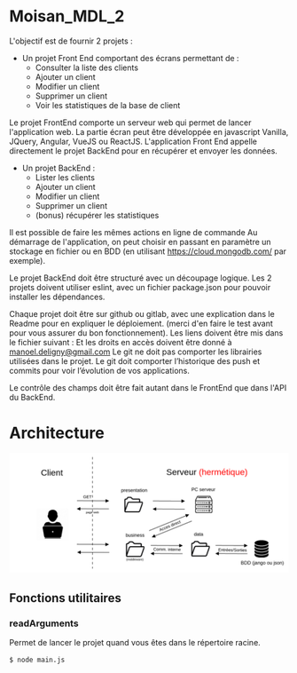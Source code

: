 # Moisan_MDL_2

L'objectif est de fournir 2 projets : 

- Un projet Front End comportant des écrans permettant de :
    - Consulter la liste des clients
    - Ajouter un client
    - Modifier un client 
    - Supprimer un client
    - Voir les statistiques de la base de client

Le projet FrontEnd comporte un serveur web qui permet de lancer l'application web.
La partie écran peut être développée en javascript Vanilla, JQuery, Angular, VueJS ou ReactJS. 
L'application Front End appelle directement le projet BackEnd pour en récupérer et envoyer les données.

- Un projet BackEnd :
    - Lister les clients
    - Ajouter un client
    - Modifier un client
    - Supprimer un client
    - (bonus) récupérer les statistiques

Il est possible de faire les mêmes actions en ligne de commande
Au démarrage de l'application, on peut choisir en passant en paramètre un  stockage en fichier ou en BDD (en utilisant https://cloud.mongodb.com/ par exemple).
	
Le projet BackEnd doit être structuré avec un découpage logique.
Les 2 projets doivent utiliser eslint, avec un fichier package.json pour pouvoir installer les dépendances.
	
Chaque projet doit être sur github ou gitlab, avec une explication dans le Readme pour en expliquer le déploiement. (merci d'en faire le test avant pour vous assurer du bon fonctionnement). Les liens doivent être mis dans le fichier suivant : 
Et les droits en accès doivent être donné à manoel.deligny@gmail.com
Le git ne doit pas comporter les librairies utilisées dans le projet.
Le git doit comporter l’historique des push et commits pour voir l’évolution de vos applications.

Le contrôle des champs doit être fait autant dans le FrontEnd que dans l'API du BackEnd.

# Architecture

![alt text](public/diagram.png)

## Fonctions utilitaires

### readArguments

Permet de lancer le projet quand vous êtes dans le répertoire racine.

```bash
$ node main.js
```
